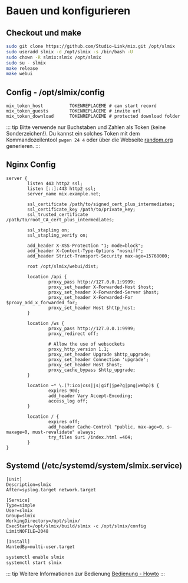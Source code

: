 # Bauen und konfigurieren

## Checkout und make

```bash
sudo git clone https://github.com/Studio-Link/mix.git /opt/slmix
sudo useradd slmix -d /opt/slmix -s /bin/bash -U
sudo chown -R slmix:slmix /opt/slmix
sudo su - slmix
make release
make webui
```

## Config - /opt/slmix/config

```
mix_token_host          TOKENREPLACEME # can start record
mix_token_guests        TOKENREPLACEME # invite url 
mix_token_download      TOKENREPLACEME # protected download folder 
```

::: tip
Bitte verwende nur Buchstaben und Zahlen als Token (keine Sonderzeichen!).
Du kannst ein solches Token mit dem Kommandozeilentool `pwgen 24 4` oder über die Webseite
[random.org](https://www.random.org/strings/?num=4&len=24&digits=on&upperalpha=on&loweralpha=on&unique=on&format=html&rnd=new) generieren.
:::

## Nginx Config  <Badge type="warning" text="SSL is needed for WebRTC" />

```nginx
server {
        listen 443 http2 ssl;
        listen [::]:443 http2 ssl;
        server_name mix.example.net;

        ssl_certificate /path/to/signed_cert_plus_intermediates;
        ssl_certificate_key /path/to/private_key;
        ssl_trusted_certificate /path/to/root_CA_cert_plus_intermediates;

        ssl_stapling on;
        ssl_stapling_verify on;

        add_header X-XSS-Protection "1; mode=block";
        add_header X-Content-Type-Options "nosniff";
        add_header Strict-Transport-Security max-age=15768000;

        root /opt/slmix/webui/dist;

        location /api {
                proxy_pass http://127.0.0.1:9999;
                proxy_set_header X-Forwarded-Host $host;
                proxy_set_header X-Forwarded-Server $host;
                proxy_set_header X-Forwarded-For $proxy_add_x_forwarded_for;
                proxy_set_header Host $http_host;
        }

        location /ws {
                proxy_pass http://127.0.0.1:9999;
                proxy_redirect off;

                # Allow the use of websockets
                proxy_http_version 1.1;
                proxy_set_header Upgrade $http_upgrade;
                proxy_set_header Connection 'upgrade';
                proxy_set_header Host $host;
                proxy_cache_bypass $http_upgrade;
        }

        location ~* \.(?:ico|css|js|gif|jpe?g|png|webp)$ {
                expires 90d;
                add_header Vary Accept-Encoding;
                access_log off;
        }

        location / {
                expires off;
                add_header Cache-Control "public, max-age=0, s-maxage=0, must-revalidate" always;
                try_files $uri /index.html =404;
        }
}
```

## Systemd (/etc/systemd/system/slmix.service)
```systemd
[Unit]
Description=slmix
After=syslog.target network.target

[Service]
Type=simple
User=slmix
Group=slmix
WorkingDirectory=/opt/slmix/
ExecStart=/opt/slmix/build/slmix -c /opt/slmix/config 
LimitNOFILE=2048

[Install]
WantedBy=multi-user.target
```

```bash
systemctl enable slmix
systemctl start slmix
```

::: tip Weitere Informationen zur Bedienung
[Bedienung - Howto](/de/hosted/howto/login)
:::
